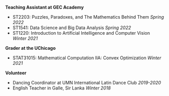

**Teaching Assistant at GEC Academy**
* ST2203: Puzzles, Paradoxes, and The Mathematics Behind Them *Spring 2022*
* ST1541: Data Science and Big Data Analysis *Spring 2022*
* ST1220: Introduction to Artificial Intelligence and Computer Vision *Winter 2021*

**Grader at the UChicago**
* STAT31015: Mathematical Computation IIA: Convex Optimization *Winter 2021*

**Volunteer**
* Dancing Coordinator at UMN International Latin Dance Club *2019-2020*
* English Teacher in Galle, Sir Lanka *Winter 2018*
